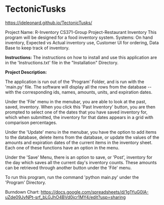 # TectonicTusks
https://jdeleonard.github.io/TectonicTusks/

Project Name: R-Inventory
CS371-Group Project-Restaurant Inventory 
This program will be designed for a food inventory system.
  Systems:
    On hand inventory,
    Expected vs Actual inventory use,
    Customer UI for ordering,
    Data Base to keep track of inventory.
    
    
<strong>Instructions:</strong>
The instructions on how to install and use this application are in the 'Instructions.txt' file in the "Installation" Directory.


<strong>Project Description:</strong>

The application is run out of the 'Program' Folder, and is run with the 'main.py' file. The software will display all the rows from the database -- with the corresponding ids, names, amounts, units, and expiration dates. 

Under the 'File' menu in the menubar, you are able to look at the past, saved, inventory. When you click this 'Past Inventory' button, you are then prompted to select one of the dates that you have saved inventory for, which when submitted, the inventory for that dates appears in a grid with comparison percentages.

Under the 'Update' menu in the menubar, you have the option to add items to the database, delete items from the database, or update the values of the amounts and expiration dates of the current items in the inventory sheet. Each one of these functions have an option in the menu.

Under the 'Save' Menu, there is an option to save, or 'Post', inventory for the day which saves all the current day's inventory counts. These amounts can be retrieved through another button under the 'File' menu.

To run this program, run the command 'python main.py' under the 'Program' Directory.


Burndown Chart: https://docs.google.com/spreadsheets/d/1g1YuG0IA-uZde09JvNPt-srf_bLGJhO4BVd0jcr1MY4/edit?usp=sharing
